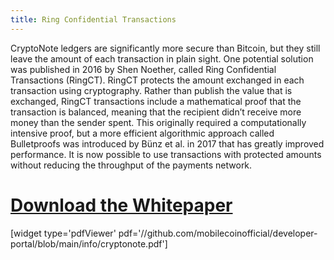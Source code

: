 ```yaml
---
title: Ring Confidential Transactions
---
```


CryptoNote ledgers are significantly more secure than Bitcoin, but they still leave the amount of each transaction in plain sight. One potential solution was published in 2016 by Shen Noether, called Ring Confidential Transactions (RingCT). RingCT protects the amount exchanged in each transaction using cryptography. Rather than publish the value that is exchanged, RingCT transactions include a mathematical proof that the transaction is balanced, meaning that the recipient didn’t receive more money than the sender spent. This originally required a computationally intensive proof, but a more efficient algorithmic approach called Bulletproofs was introduced by Bünz et al. in 2017 that has greatly improved performance. It is now possible to use transactions with protected amounts without reducing the throughput of the payments network.

# [Download the Whitepaper](https://github.com/mobilecoinofficial/developer-portal/blob/main/info/cryptonote.pdf)

[widget type='pdfViewer' pdf='//github.com/mobilecoinofficial/developer-portal/blob/main/info/cryptonote.pdf']
